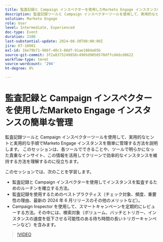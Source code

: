 ```yaml
---
title: 監査記録と Campaign インスペクターを使用したMarketo Engage インスタンスの簡単な管理
description: 監査記録ツールと Campaign インスペクターツールを使用して、実用的なヒントと実用的な手順でMarketo Engage インスタンスを簡単に管理する方法を説明します。 このセッションは、各ツールでできることや、ツールで明らかになった貴重なインサイト、この情報を活用してクリーンで効率的なインスタンスを維持する方法を理解するのに役立ちます。  このセッションでは、監査記録と Campaign インスペクターを使用してインスタンスを監査するためのルーチンを確立する方法について説明します。  監査記録を使用するためのベストプラクティス（チェック対象、頻度、重要性の理由、最新の 2024 年 6 月リリースのその他のメリットなど）。  Campaign Inspector を使用して、スマートキャンペーンを定期的にレビューする方法。その中には、検索対象（ボリューム、バッチとトリガー、インスタンスの速度を低下させる可能性のある待ち時間の長いトリガーキャンペーンなど）を含みます。
solution: Marketo Engage
role: User
level: Intermediate, Experienced
doc-type: Event
duration: 2100
last-substantial-update: 2024-08-30T00:00:00Z
jira: KT-16001
exl-id: 1be79b71-986f-40c3-80df-91ae1804a65b
source-git-commit: 3f2a8375249858c4905d9058570dffcd4dcd8622
workflow-type: tm+mt
source-wordcount: '294'
ht-degree: 0%

---
```


# 監査記録と Campaign インスペクターを使用したMarketo Engage インスタンスの簡単な管理

監査記録ツールと Campaign インスペクターツールを使用して、実用的なヒントと実用的な手順でMarketo Engage インスタンスを簡単に管理する方法を説明します。 このセッションは、各ツールでできることや、ツールで明らかになった貴重なインサイト、この情報を活用してクリーンで効率的なインスタンスを維持する方法を理解するのに役立ちます。

このセッションでは、次のことを学習します。

* 監査記録と Campaign インスペクターを使用してインスタンスを監査するためのルーチンを確立する方法。
* 監査記録を使用するためのベストプラクティス（チェック対象、頻度、重要性の理由、最新の 2024 年 6 月リリースのその他のメリットなど）。
* Campaign Inspector を使用して、スマートキャンペーンを定期的にレビューする方法。その中には、検索対象（ボリューム、バッチとトリガー、インスタンスの速度を低下させる可能性のある待ち時間の長いトリガーキャンペーンなど）を含みます。

>[!VIDEO](https://video.tv.adobe.com/v/3456952/?learn=on&captions=jpn)
